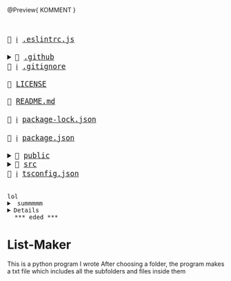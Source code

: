 @Preview{ KOMMENT }
<big><pre>
<summary>📜 <a href="https://eslint.org/">ℹ️</a> <a href="./.eslintrc.js">.eslintrc.js</a></summary>
<details><summary>📂 <a href="./.github">.github</a> </summary>
<blockquote>📄 <a href="./.github/FUNDING.yml">FUNDING.yml</a> <br /></blockquote></details>📜 <a href="https://git-scm.com/docs/gitignore">ℹ️</a> <a href="./.gitignore">.gitignore</a> <br />
<summary>📄 <a href="./LICENSE">LICENSE</a> <br /></summary>
📄 <a href="./README.md">README.md</a> <br />
📄 <a href="https://docs.npmjs.com/configuring-npm/package-lock-json.html">ℹ️</a> <a href="./package-lock.json">package-lock.json</a> <br />
📄 <a href="https://docs.npmjs.com/files/package.json">ℹ️</a> <a href="./package.json">package.json</a> <br />
<details><summary>📂 <a href="./public">public</a> </summary>
<blockquote>📄 <a href="./public/favicon.ico">favicon.ico</a> <br />
📄 <a href="./public/index.html">index.html</a> <br /></blockquote></details><details><summary>📂 <a href="./src">src</a> </summary>
<blockquote>📄 <a href="./src/App.tsx">App.tsx</a> <br />
<details><summary>📂 <a href="./src/components">components</a> </summary>
<blockquote>📄 <a href="./src/components/BadgesSection.tsx">BadgesSection.tsx</a> <br />
📄 <a href="./src/components/CommentSection.tsx">CommentSection.tsx</a> <br />
📄 <a href="./src/components/MarkdownDisplay.tsx">MarkdownDisplay.tsx</a> <br />
📄 <a href="./src/components/MarkdownDisplayLine.tsx">MarkdownDisplayLine.tsx</a> <br />
📄 <a href="./src/components/URLBox.tsx">URLBox.tsx</a> <br />
<details><summary>📂 <a href="./src/components/reusable">reusable</a> </summary>
<blockquote>📄 <a href="./src/components/reusable/Card.tsx">Card.tsx</a> <br />
📄 <a href="./src/components/reusable/CenteredCol.tsx">CenteredCol.tsx</a> <br />
📄 <a href="./src/components/reusable/CustomButton.tsx">CustomButton.tsx</a> <br />
📄 <a href="./src/components/reusable/CustomSecondaryButton.tsx">CustomSecondaryButton.tsx</a> <br />
📄 <a href="./src/components/reusable/Input.tsx">Input.tsx</a> <br />
📄 <a href="./src/components/reusable/TextArea.tsx">TextArea.tsx</a> <br /></blockquote></details></blockquote></details><details><summary>📂 <a href="./src/images">images</a> </summary>
<blockquote>📄 <a href="./src/images/Demo.gif">Demo.gif</a> <br />
📄 <a href="./src/images/updatedDemo.gif">updatedDemo.gif</a> <br /></blockquote></details>📄 <a href="./src/index.css">index.css</a> <br />
📄 <a href="./src/index.tsx">index.tsx</a> <br />
📄 <a href="./src/react-app-env.d.ts">react-app-env.d.ts</a> <br />
<details><summary>📂 <a href="./src/tree">tree</a> </summary>
<blockquote>📄 <a href="./src/tree/constants.ts">constants.ts</a> <br />
📄 <a href="./src/tree/index.ts">index.ts</a> <br />
📄 <a href="./src/tree/languageWebsites.ts">languageWebsites.ts</a> <br />
📄 <a href="./src/tree/types.ts">types.ts</a> <br /></blockquote></details><details><summary>📂 <a href="./src/utils">utils</a> </summary>
<blockquote>📄 <a href="./src/utils/Switch.tsx">Switch.tsx</a> <br />
<details><summary>📂 <a href="./src/utils/createNpmFormatting">createNpmFormatting</a> </summary>
<blockquote>📄 <a href="./src/utils/createNpmFormatting/createNpmFormatting.ts">createNpmFormatting.ts</a> <br />
📄 <a href="./src/utils/createNpmFormatting/createNpmFormattingTest.ts">createNpmFormattingTest.ts</a> <br /></blockquote></details>📄 <a href="./src/utils/deepCopyFunction.ts">deepCopyFunction.ts</a> <br />
<details><summary>📂 <a href="./src/utils/deleteFileFromPath">deleteFileFromPath</a> </summary>
<blockquote>📄 <a href="./src/utils/deleteFileFromPath/deleteFileFromPath.ts">deleteFileFromPath.ts</a> <br />
📄 <a href="./src/utils/deleteFileFromPath/deleteFileFromPathTest.ts">deleteFileFromPathTest.ts</a> <br /></blockquote></details>📄 <a href="./src/utils/extractString.ts">extractString.ts</a> <br />
📄 <a href="./src/utils/filterChange.ts">filterChange.ts</a> <br />
<details><summary>📂 <a href="./src/utils/formatLanguages">formatLanguages</a> </summary>
<blockquote>📄 <a href="./src/utils/formatLanguages/formatLanguages.ts">formatLanguages.ts</a> <br />
📄 <a href="./src/utils/formatLanguages/formatLanguagesTest.ts">formatLanguagesTest.ts</a> <br /></blockquote></details>📄 <a href="./src/utils/generateCoreTest.ts">generateCoreTest.ts</a> <br />
<details><summary>📂 <a href="./src/utils/generateMarkDownTree">generateMarkDownTree</a> </summary>
<blockquote>📄 <a href="./src/utils/generateMarkDownTree/generateMarkDownTree.ts">generateMarkDownTree.ts</a> <br />
📄 <a href="./src/utils/generateMarkDownTree/generateMarkDownTreeTest.ts">generateMarkDownTreeTest.ts</a> <br /></blockquote></details><details><summary>📂 <a href="./src/utils/getAutoGeneratedCommentForPath">getAutoGeneratedCommentForPath</a> </summary>
<blockquote>📄 <a href="./src/utils/getAutoGeneratedCommentForPath/getAutoGeneratedCommentForPath.ts">getAutoGeneratedCommentForPath.ts</a> <br />
📄 <a href="./src/utils/getAutoGeneratedCommentForPath/getAutoGeneratedCommentForPathtest.ts">getAutoGeneratedCommentForPathtest.ts</a> <br /></blockquote></details>📄 <a href="./src/utils/getBuiltinComment.ts">getBuiltinComment.ts</a>           <span> # ";
const END_OF_FILE_COMMENT_PATTERN =</span><br />
<details><summary>📂 <a href="./src/utils/getCopyToClipboardContents">getCopyToClipboardContents</a> </summary>
<blockquote>📄 <a href="./src/utils/getCopyToClipboardContents/getCopyToClipboardContents.ts">getCopyToClipboardContents.ts</a> <br />
📄 <a href="./src/utils/getCopyToClipboardContents/getCopyToClipboardContentsTest.ts">getCopyToClipboardContentsTest.ts</a> <br /></blockquote></details>📄 <a href="./src/utils/getCoreFromTree.ts">getCoreFromTree.ts</a> <br />
<details><summary>📂 <a href="./src/utils/getFileIconFromFileType">getFileIconFromFileType</a> </summary>
<blockquote>📄 <a href="./src/utils/getFileIconFromFileType/getFileIconFromFileType.ts">getFileIconFromFileType.ts</a> <br />
📄 <a href="./src/utils/getFileIconFromFileType/getFileIconFromFileTypeTest.ts">getFileIconFromFileTypeTest.ts</a> <br /></blockquote></details><details><summary>📂 <a href="./src/utils/getFileTypeFromPath">getFileTypeFromPath</a> </summary>
<blockquote>📄 <a href="./src/utils/getFileTypeFromPath/getFileTypeFromPath.ts">getFileTypeFromPath.ts</a> <br />
📄 <a href="./src/utils/getFileTypeFromPath/getFileTypeFromPathTest.ts">getFileTypeFromPathTest.ts</a> <br /></blockquote></details><details><summary>📂 <a href="./src/utils/getHyperLinkFromPath">getHyperLinkFromPath</a> </summary>
<blockquote>📄 <a href="./src/utils/getHyperLinkFromPath/getHyperLinkFromPath.ts">getHyperLinkFromPath.ts</a> <br />
📄 <a href="./src/utils/getHyperLinkFromPath/getHyperLinkFromPathtest.ts">getHyperLinkFromPathtest.ts</a> <br /></blockquote></details>📄 <a href="./src/utils/getInfoLinks.ts">getInfoLinks.ts</a> <br />
<details><summary>📂 <a href="./src/utils/getLargestFileNameLengthInPath">getLargestFileNameLengthInPath</a> </summary>
<blockquote>📄 <a href="./src/utils/getLargestFileNameLengthInPath/getLargestFileNameLengthInLevel.ts">getLargestFileNameLengthInLevel.ts</a> <br />
📄 <a href="./src/utils/getLargestFileNameLengthInPath/getLargestFileNameLengthInLevelTest.ts">getLargestFileNameLengthInLevelTest.ts</a> <br /></blockquote></details><details><summary>📂 <a href="./src/utils/getOwnerAndRepoFromUrl">getOwnerAndRepoFromUrl</a> </summary>
<blockquote>📄 <a href="./src/utils/getOwnerAndRepoFromUrl/getOwnerAndRepoFromUrl.ts">getOwnerAndRepoFromUrl.ts</a> <br />
📄 <a href="./src/utils/getOwnerAndRepoFromUrl/getOwnerAndRepoFromUrlTest.ts">getOwnerAndRepoFromUrlTest.ts</a> <br /></blockquote></details>📄 <a href="./src/utils/getPreviousTree.ts">getPreviousTree.ts</a> <br />
📄 <a href="./src/utils/getWebsiteForLanguage.ts">getWebsiteForLanguage.ts</a> <br />
<details><summary>📂 <a href="./src/utils/repoToBadge">repoToBadge</a> </summary>
<blockquote>📄 <a href="./src/utils/repoToBadge/repoToBadge.ts">repoToBadge.ts</a> <br />
📄 <a href="./src/utils/repoToBadge/repoToBadgeTest.ts">repoToBadgeTest.ts</a> <br /></blockquote></details><details><summary>📂 <a href="./src/utils/selectFoldersOnly">selectFoldersOnly</a> </summary>
<blockquote>📄 <a href="./src/utils/selectFoldersOnly/selectFoldersOnly.ts">selectFoldersOnly.ts</a> <br />
📄 <a href="./src/utils/selectFoldersOnly/selectFoldersOnlyTest.ts">selectFoldersOnlyTest.ts</a> <br /></blockquote></details><details><summary>📂 <a href="./src/utils/selectRootCores">selectRootCores</a> </summary>
<blockquote>📄 <a href="./src/utils/selectRootCores/SelectRootCoresTest.ts">SelectRootCoresTest.ts</a> <br />
📄 <a href="./src/utils/selectRootCores/selectRootCores.ts">selectRootCores.ts</a> <br /></blockquote></details><details><summary>📂 <a href="./src/utils/setCommentForPath">setCommentForPath</a> </summary>
<blockquote>📄 <a href="./src/utils/setCommentForPath/setCommentForPath.ts">setCommentForPath.ts</a> <br />
📄 <a href="./src/utils/setCommentForPath/setCommentForPathtest.ts">setCommentForPathtest.ts</a> <br /></blockquote></details>📄 <a href="./src/utils/tagWrap.ts">tagWrap.ts</a> <br />
<details><summary>📂 <a href="./src/utils/undoDeletions">undoDeletions</a> </summary>
<blockquote>📄 <a href="./src/utils/undoDeletions/undoDeletions.ts">undoDeletions.ts</a> <br />
📄 <a href="./src/utils/undoDeletions/undoDeletionsTest.ts">undoDeletionsTest.ts</a> <br /></blockquote></details></blockquote></details></blockquote></details>📄 <a href="https://www.typescriptlang.org/">ℹ️</a> <a href="./tsconfig.json">tsconfig.json</a> <br />
</pre></big>


<pre>
lol
<details><summary> summmmm </summary>
<blockquote><details><summary> summmmm </summary>  
lol </details></blockquote></details></details><details><sumamry>loddddl</summary>k</details>&nbsp;&nbsp;***_eded_***
</pre>


# List-Maker

This is a python program I wrote
After choosing a folder, the program makes a txt file which includes all the subfolders and files inside them

